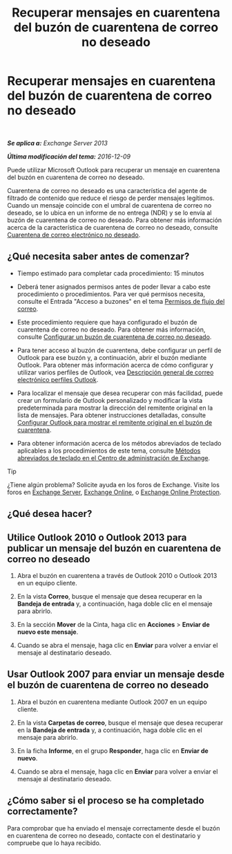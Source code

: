 ﻿---
title: 'Recuperar mensajes en cuarentena del buzón de cuarentena de correo no deseado'
TOCTitle: Recuperar mensajes en cuarentena del buzón de cuarentena de correo no deseado
ms:assetid: 7a86bfde-f868-4689-bdec-5f01e52b510d
ms:mtpsurl: https://technet.microsoft.com/es-es/library/Aa998920(v=EXCHG.150)
ms:contentKeyID: 49895731
ms.date: 05/22/2018
mtps_version: v=EXCHG.150
ms.translationtype: MT
---

# Recuperar mensajes en cuarentena del buzón de cuarentena de correo no deseado

 

_**Se aplica a:** Exchange Server 2013_

_**Última modificación del tema:** 2016-12-09_

Puede utilizar Microsoft Outlook para recuperar un mensaje en cuarentena del buzón en cuarentena de correo no deseado.

Cuarentena de correo no deseado es una característica del agente de filtrado de contenido que reduce el riesgo de perder mensajes legítimos. Cuando un mensaje coincide con el umbral de cuarentena de correo no deseado, se lo ubica en un informe de no entrega (NDR) y se lo envía al buzón de cuarentena de correo no deseado. Para obtener más información acerca de la característica de cuarentena de correo no deseado, consulte [Cuarentena de correo electrónico no deseado](spam-quarantine-exchange-2013-help.md).

## ¿Qué necesita saber antes de comenzar?

  - Tiempo estimado para completar cada procedimiento: 15 minutos

  - Deberá tener asignados permisos antes de poder llevar a cabo este procedimiento o procedimientos. Para ver qué permisos necesita, consulte el Entrada "Acceso a buzones" en el tema [Permisos de flujo del correo](mail-flow-permissions-exchange-2013-help.md).

  - Este procedimiento requiere que haya configurado el buzón de cuarentena de correo no deseado. Para obtener más información, consulte [Configurar un buzón de cuarentena de correo no deseado](configure-a-spam-quarantine-mailbox-exchange-2013-help.md).

  - Para tener acceso al buzón de cuarentena, debe configurar un perfil de Outlook para ese buzón y, a continuación, abrir el buzón mediante Outlook. Para obtener más información acerca de cómo configurar y utilizar varios perfiles de Outlook, vea [Descripción general de correo electrónico perfiles Outlook](https://go.microsoft.com/fwlink/p/?linkid=178975).

  - Para localizar el mensaje que desea recuperar con más facilidad, puede crear un formulario de Outlook personalizado y modificar la vista predeterminada para mostrar la dirección del remitente original en la lista de mensajes. Para obtener instrucciones detalladas, consulte [Configurar Outlook para mostrar el remitente original en el buzón de cuarentena](configure-outlook-to-show-the-original-sender-in-the-quarantine-mailbox-exchange-2013-help.md).

  - Para obtener información acerca de los métodos abreviados de teclado aplicables a los procedimientos de este tema, consulte [Métodos abreviados de teclado en el Centro de administración de Exchange](keyboard-shortcuts-in-the-exchange-admin-center-exchange-online-protection-help.md).


> [!TIP]
> ¿Tiene algún problema? Solicite ayuda en los foros de Exchange. Visite los foros en <A href="https://go.microsoft.com/fwlink/p/?linkid=60612">Exchange Server</A>, <A href="https://go.microsoft.com/fwlink/p/?linkid=267542">Exchange Online</A>, o <A href="https://go.microsoft.com/fwlink/p/?linkid=285351">Exchange Online Protection</A>.



## ¿Qué desea hacer?

## Utilice Outlook 2010 o Outlook 2013 para publicar un mensaje del buzón en cuarentena de correo no deseado

1.  Abra el buzón en cuarentena a través de Outlook 2010 o Outlook 2013 en un equipo cliente.

2.  En la vista **Correo**, busque el mensaje que desea recuperar en la **Bandeja de entrada** y, a continuación, haga doble clic en el mensaje para abrirlo.

3.  En la sección **Mover** de la Cinta, haga clic en **Acciones** \> **Enviar de nuevo este mensaje**.

4.  Cuando se abra el mensaje, haga clic en **Enviar** para volver a enviar el mensaje al destinatario deseado.

## Usar Outlook 2007 para enviar un mensaje desde el buzón de cuarentena de correo no deseado

1.  Abra el buzón en cuarentena mediante Outlook 2007 en un equipo cliente.

2.  En la vista **Carpetas de correo**, busque el mensaje que desea recuperar en la **Bandeja de entrada** y, a continuación, haga doble clic en el mensaje para abrirlo.

3.  En la ficha **Informe**, en el grupo **Responder**, haga clic en **Enviar de nuevo**.

4.  Cuando se abra el mensaje, haga clic en **Enviar** para volver a enviar el mensaje al destinatario deseado.

## ¿Cómo saber si el proceso se ha completado correctamente?

Para comprobar que ha enviado el mensaje correctamente desde el buzón en cuarentena de correo no deseado, contacte con el destinatario y compruebe que lo haya recibido.

